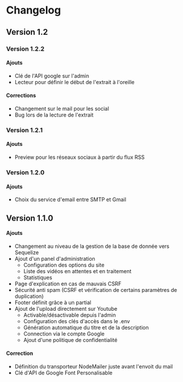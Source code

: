 # Changelog
## Version 1.2
### Version 1.2.2
#### Ajouts
- Clé de l'API google sur l'admin
- Lecteur pour définir le début de l'extrait à l'oreille

#### Corrections
- Changement sur le mail pour les social
- Bug lors de la lecture de l'extrait

### Version 1.2.1
#### Ajouts
- Preview pour les réseaux sociaux à partir du flux RSS

### Version 1.2.0
#### Ajouts
- Choix du service d'email entre SMTP et Gmail

## Version 1.1.0
#### Ajouts
- Changement au niveau de la gestion de la base de donnée vers Sequelize
- Ajout d'un panel d'administration
  - Configuration des options du site
  - Liste des vidéos en attentes et en traitement
  - Statistiques
- Page d'explication en cas de mauvais CSRF
- Sécurité anti spam (CSRF et vérification de certains paramètres de duplication)
- Footer définit grâce à un partial
- Ajout de l'upload directement sur Youtube
  - Activable/désactivable depuis l'admin
  - Configuration des clés d'accès dans le .env
  - Génération automatique du titre et de la description
  - Connection via le compte Google
  - Ajout d'une politique de confidentialité

#### Correction
- Définition du transporteur NodeMailer juste avant l'envoit du mail
- Clé d'API de Google Font Personalisable